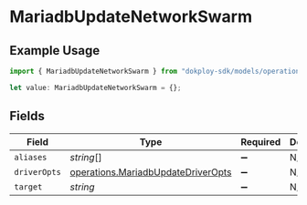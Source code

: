 # MariadbUpdateNetworkSwarm

## Example Usage

```typescript
import { MariadbUpdateNetworkSwarm } from "dokploy-sdk/models/operations";

let value: MariadbUpdateNetworkSwarm = {};
```

## Fields

| Field                                                                                    | Type                                                                                     | Required                                                                                 | Description                                                                              |
| ---------------------------------------------------------------------------------------- | ---------------------------------------------------------------------------------------- | ---------------------------------------------------------------------------------------- | ---------------------------------------------------------------------------------------- |
| `aliases`                                                                                | *string*[]                                                                               | :heavy_minus_sign:                                                                       | N/A                                                                                      |
| `driverOpts`                                                                             | [operations.MariadbUpdateDriverOpts](../../models/operations/mariadbupdatedriveropts.md) | :heavy_minus_sign:                                                                       | N/A                                                                                      |
| `target`                                                                                 | *string*                                                                                 | :heavy_minus_sign:                                                                       | N/A                                                                                      |